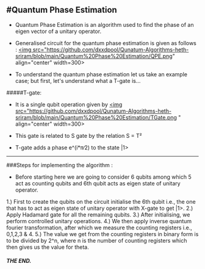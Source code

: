 #Quantum Phase Estimation
--------------------------------------------------------------
- Quantum Phase Estimation is an algorithm used to find the phase of an eigen vector of a unitary operator.

- Generalised circuit for the quantum phase estimation is given as follows :
<a href="url"><img src="https://github.com/dxxdpool/Qunatum-Algorithms-heth-sriram/blob/main/Quantum%20Phase%20Estimation/QPE.png" align="center" width=300></a>

- To understand the quantum phase estimation let us take an example case; but first, let's understand what a T-gate is...

#####T-gate:
- It is a single qubit operation given by
<a href="url"><img src="https://github.com/dxxdpool/Qunatum-Algorithms-heth-sriram/blob/main/Quantum%20Phase%20Estimation/TGate.png " align="center" width=300></a>

- This gate is related to S gate by the relation S = T²
- T-gate adds a phase e^(i*π∕2) to the state |1>

-----------------
###Steps for implementing the algorithm :

- Before starting here we are going to consider 6 qubits among which 5 act as counting qubits and 6th qubit acts as eigen state of unitary operator.

1.) First to create the qubits on the circuit initialise the 6th qubit i.e., the one that has to act as eigen state of unitary operator with X-gate to get |1>.
2.) Apply Hadamard gate for all the remaining qubits.
3.) After initialising, we perform controlled unitary operations.
4.) We then apply inverse quantum fourier transformation, after which we measure the counting registers i.e., 0,1,2,3 & 4.
5.) The value we get from the counting registers in binary form is to be divided by 2^n, where n is the number of counting registers which then gives us the value for theta.



##### THE END.